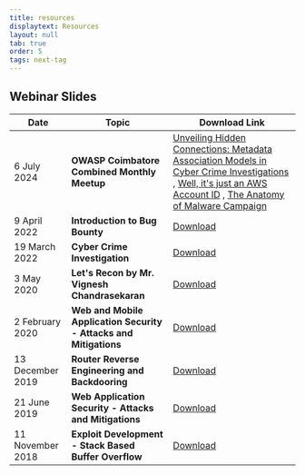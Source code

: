 ```yaml
---
title: resources
displaytext: Resources
layout: null
tab: true
order: 5
tags: next-tag
---
```


## Webinar Slides

| Date                | Topic                                                               | Download Link                                                                                              |
|---------------------|---------------------------------------------------------------------|------------------------------------------------------------------------------------------------------------|
| 6 July 2024         | **OWASP Coimbatore Combined Monthly Meetup**                          | [Unveiling Hidden Connections: Metadata Association Models in Cyber Crime Investigations](assets/files/Unveiling_Hidden_Connections_Metadata_Association_Models_in_Cyber_Crime_Investigations.pdf) , [Well, it's just an AWS Account ID](assets/files/Well_it's_just_an_AWS_Account_ID.pdf) , [The Anatomy of Malware Campaign](assets/files/The_Anatomy_of_a_Malware_Campaign_From_Infection_to_Exfiltration.pdf)                                                         |
| 9 April 2022        | **Introduction to Bug Bounty**                                      | [Download](assets/files/OWASP%20CBE%20Slides.pdf)                                                          |
| 19 March 2022       | **Cyber Crime Investigation**                                       | [Download](assets/files/cyber%20crime%20Investigation.pdf)                                                 |
| 3 May 2020          | **Let's Recon by Mr. Vignesh Chandrasekaran**                       | [Download](assets/files/Lets%20Recon.pdf)                                                                  |
| 2 February 2020     | **Web and Mobile Application Security - Attacks and Mitigations**   | [Download](assets/files/Web%20Mobile%20Application%20Security%20by%20Adithyan%20AK.pdf)                    |
| 13 December 2019    | **Router Reverse Engineering and Backdooring**                      | [Download](assets/files/Router%20Reversing%20by%20Adithyan%20AK.pdf)                                       |
| 21 June 2019        | **Web Application Security - Attacks and Mitigations**              | [Download](assets/files/Web%20Application%20Security%20Adithyan%20AK.pdf)                                  |
| 11 November 2018    | **Exploit Development - Stack Based Buffer Overflow**               | [Download](assets/files/Exploit%20Development%20Stack%20Bufferoverflow.pdf)                                |
